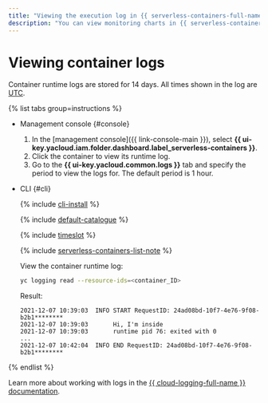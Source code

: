 ```yaml
---
title: "Viewing the execution log in {{ serverless-containers-full-name }}"
description: "You can view monitoring charts in {{ serverless-containers-full-name }} using the management console. To do this, select {{ serverless-containers-name }} and click the container whose execution log you want to view. In the window that opens, go to Logs and specify the time period. The default time period is 1 hour. Container runtime logs are stored for 14 days. Time in the log is shown in UTC."
---
```


# Viewing container logs

Container runtime logs are stored for 14 days. All times shown in the log are [UTC](https://en.wikipedia.org/wiki/Coordinated_Universal_Time).

{% list tabs group=instructions %}

- Management console {#console}

    1. In the [management console]({{ link-console-main }}), select **{{ ui-key.yacloud.iam.folder.dashboard.label_serverless-containers }}**.
    1. Click the container to view its runtime log.
    1. Go to the **{{ ui-key.yacloud.common.logs }}** tab and specify the period to view the logs for. The default period is 1 hour.
    
- CLI {#cli}
    
    {% include [cli-install](../../_includes/cli-install.md) %}
    
    {% include [default-catalogue](../../_includes/default-catalogue.md) %} 

    {% include [timeslot](../../_includes/functions/timeslot.md) %}
   
    {% include [serverless-containers-list-note](../../_includes/serverless-containers/container-list-note.md) %}

    View the container runtime log:

    ```bash
    yc logging read --resource-ids=<container_ID>
    ```
    Result:
    ```text
	2021-12-07 10:39:03  INFO START RequestID: 24ad08bd-10f7-4e76-9f08-b2b1********
	2021-12-07 10:39:03       Hi, I'm inside
	2021-12-07 10:39:03       runtime pid 76: exited with 0
	...
	2021-12-07 10:42:04  INFO END RequestID: 24ad08bd-10f7-4e76-9f08-b2b1********
    ```

{% endlist %}

Learn more about working with logs in the [{{ cloud-logging-full-name }} documentation](../../logging/).